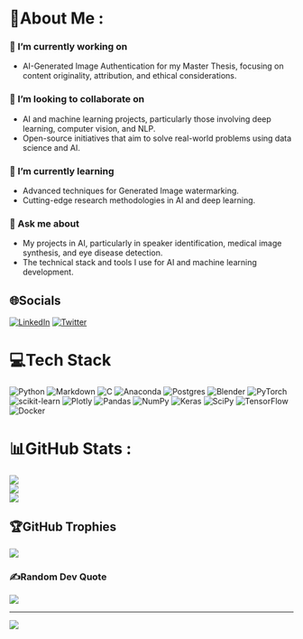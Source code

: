 # 💫About Me :
### 🔭 I’m currently working on
- AI-Generated Image Authentication for my Master Thesis, focusing on content originality, attribution, and ethical considerations.

### 👯 I’m looking to collaborate on
- AI and machine learning projects, particularly those involving deep learning, computer vision, and NLP.
- Open-source initiatives that aim to solve real-world problems using data science and AI.

### 🌱 I’m currently learning
- Advanced techniques for Generated Image watermarking.
- Cutting-edge research methodologies in AI and deep learning.

### 💬 Ask me about
- My projects in AI, particularly in speaker identification, medical image synthesis, and eye disease detection.
- The technical stack and tools I use for AI and machine learning development.

## 🌐Socials
[![LinkedIn](https://img.shields.io/badge/LinkedIn-%230077B5.svg?logo=linkedin&logoColor=white)](https://linkedin.com/in/khadga-a) [![Twitter](https://img.shields.io/badge/Twitter-%231DA1F2.svg?logo=Twitter&logoColor=white)](https://twitter.com/KhadgaJyoth) 

# 💻Tech Stack
![Python](https://img.shields.io/badge/python-3670A0?style=plastic&logo=python&logoColor=ffdd54) ![Markdown](https://img.shields.io/badge/markdown-%23000000.svg?style=plastic&logo=markdown&logoColor=white) ![C](https://img.shields.io/badge/c-%2300599C.svg?style=plastic&logo=c&logoColor=white) ![Anaconda](https://img.shields.io/badge/Anaconda-%2344A833.svg?style=plastic&logo=anaconda&logoColor=white) ![Postgres](https://img.shields.io/badge/postgres-%23316192.svg?style=plastic&logo=postgresql&logoColor=white) ![Blender](https://img.shields.io/badge/blender-%23F5792A.svg?style=plastic&logo=blender&logoColor=white) ![PyTorch](https://img.shields.io/badge/PyTorch-%23EE4C2C.svg?style=plastic&logo=PyTorch&logoColor=white) ![scikit-learn](https://img.shields.io/badge/scikit--learn-%23F7931E.svg?style=plastic&logo=scikit-learn&logoColor=white) ![Plotly](https://img.shields.io/badge/Plotly-%233F4F75.svg?style=plastic&logo=plotly&logoColor=white) ![Pandas](https://img.shields.io/badge/pandas-%23150458.svg?style=plastic&logo=pandas&logoColor=white) ![NumPy](https://img.shields.io/badge/numpy-%23013243.svg?style=plastic&logo=numpy&logoColor=white) ![Keras](https://img.shields.io/badge/Keras-%23D00000.svg?style=plastic&logo=Keras&logoColor=white) ![SciPy](https://img.shields.io/badge/SciPy-%230C55A5.svg?style=plastic&logo=scipy&logoColor=%white) ![TensorFlow](https://img.shields.io/badge/TensorFlow-%23FF6F00.svg?style=plastic&logo=TensorFlow&logoColor=white) ![Docker](https://img.shields.io/badge/docker-%230db7ed.svg?style=plastic&logo=docker&logoColor=white)
# 📊GitHub Stats :
![](https://github-readme-stats.vercel.app/api?username=KhadgaA&theme=react&hide_border=false&include_all_commits=false&count_private=false)<br/>
![](https://github-readme-streak-stats.herokuapp.com/?user=KhadgaA&theme=react&hide_border=false)<br/>
![](https://github-readme-stats.vercel.app/api/top-langs/?username=KhadgaA&theme=react&hide_border=false&include_all_commits=false&count_private=false&layout=compact)

## 🏆GitHub Trophies
![](https://github-trophies.vercel.app/?username=KhadgaA&theme=darkhub&no-frame=false&no-bg=false&margin-w=4)

### ✍️Random Dev Quote
![](https://quotes-github-readme.vercel.app/api?type=horizontal&theme=tokyonight)

---
[![](https://visitcount.itsvg.in/api?id=KhadgaA&icon=0&color=0)](https://visitcount.itsvg.in)

